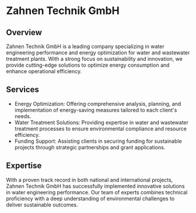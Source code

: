 # Zahnen Technik GmbH

## Overview
Zahnen Technik GmbH is a leading company specializing in water engineering performance and energy optimization for water and wastewater treatment plants. With a strong focus on sustainability and innovation, we provide cutting-edge solutions to optimize energy consumption and enhance operational efficiency.

## Services
- Energy Optimization: Offering comprehensive analysis, planning, and implementation of energy-saving measures tailored to each client's needs.
- Water Treatment Solutions: Providing expertise in water and wastewater treatment processes to ensure environmental compliance and resource efficiency.
- Funding Support: Assisting clients in securing funding for sustainable projects through strategic partnerships and grant applications.

## Expertise
With a proven track record in both national and international projects, Zahnen Technik GmbH has successfully implemented innovative solutions in water engineering performance. Our team of experts combines technical proficiency with a deep understanding of environmental challenges to deliver sustainable outcomes.
